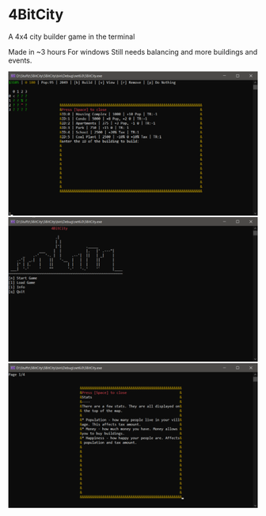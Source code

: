# 4BitCity
A 4x4 city builder game in the terminal

Made in ~3 hours
For windows
Still needs balancing and more buildings and events.

![Screenshot](./pics/pic1.png)
![Screenshot](./pics/pic2.png)
![Screenshot](./pics/pic3.png)
